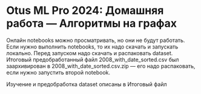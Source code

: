 Otus ML Pro 2024: Домашняя работа — Алгоритмы на графах
=================

Онлайн notebooks можно просматривать, но они не будут работать. Если нужно выполнить notebooks, то их надо скачать и запускать локально. Перед запуском надо скачать и распаковать dataset. Итоговый предобработанный файл 2008_with_date_sorted.csv был заархивирован в 2008_with_date_sorted.csv.zip — его надо распаковать, если нужно запустить второй notebook.

Изучение и предобработка dataset описаны в 
Итоговый файл 


